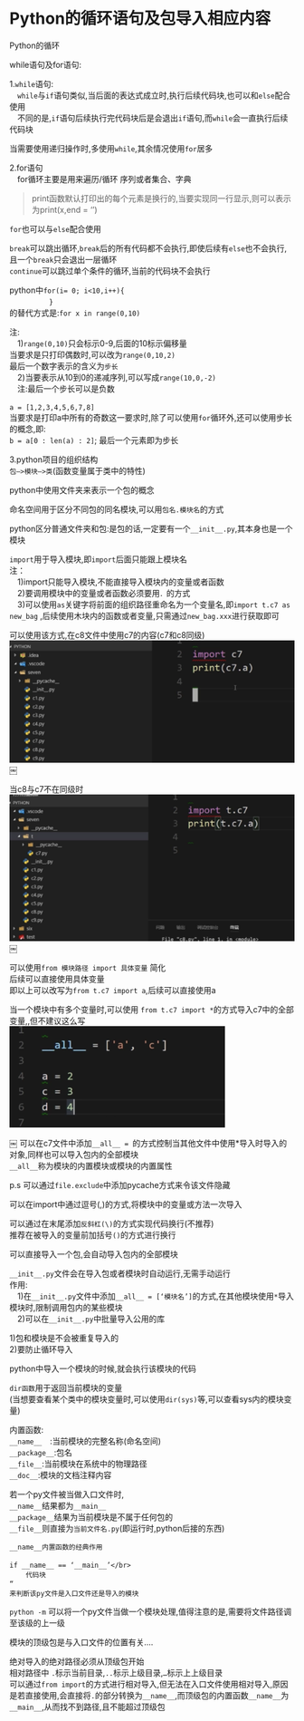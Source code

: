 # Python的循环语句及包导入相应内容

Python的循环

while语句及for语句:

1.`while`语句:</br>
　`while`与`if`语句类似,当后面的表达式成立时,执行后续代码块,也可以和`else`配合使用</br>
　不同的是,`if`语句后续执行完代码块后是会退出`if`语句,而`while`会一直执行后续代码块

当需要使用递归操作时,多使用`while`,其余情况使用`for`居多

2.for语句</br>
　for循环主要是用来遍历/循环 序列或者集合、字典

>print函数默认打印出的每个元素是换行的,当要实现同一行显示,则可以表示为print(x,end = ‘’)

`for`也可以与`else`配合使用

`break`可以跳出循环,`break`后的所有代码都不会执行,即使后续有`else`也不会执行,且一个`break`只会退出一层循环</br>
`continue`可以跳过单个条件的循环,当前的代码块不会执行

python中`for(i= 0; i<10,i++){`</br>
　　　　　`}`</br>
的替代方式是:`for x in range(0,10)`

注:</br>
　1)`range(0,10)`只会标示0-9,后面的10标示偏移量</br>
当要求是只打印偶数时,可以改为`range(0,10,2)`</br>
最后一个数字表示的含义为`步长`</br>
　2)当要表示从10到0的递减序列,可以写成`range(10,0,-2)`</br>
　注:最后一个步长可以是负数

`a = [1,2,3,4,5,6,7,8]`</br>
当要求是打印a中所有的奇数这一要求时,除了可以使用`for`循环外,还可以使用步长的概念,即:</br>
`b = a[0 : len(a) : 2]`; 最后一个元素即为步长

3.python项目的组织结构</br>
`包—>模块—>类`(函数变量属于类中的特性)

python中使用文件夹来表示一个包的概念

命名空间用于区分不同包的同名模块,可以用`包名.模块名`的方式

python区分普通文件夹和包:是包的话,一定要有一个`__init__.py`,其本身也是一个模块

`import`用于导入模块,即`import`后面只能跟上模块名</br>
注：</br>
　1)import只能导入模块,不能直接导入模块内的变量或者函数</br>
　2)要调用模块中的变量或者函数必须要用`．`的方式</br>
　3)可以使用`as`关键字将前面的组织路径重命名为一个变量名,即`import t.c7 as new_bag` ,后续使用木块内的函数或者变量,只需通过`new_bag.xxx`进行获取即可

可以使用该方式,在c8文件中使用c7的内容(c7和c8同级)</br>
![1-1](Snip20180224_2.png)
￼


当c8与c7不在同级时</br>
![1-2](Snip20180224_3.png)
￼

可以使用`from 模块路径 import 具体变量`  简化</br>
后续可以直接使用具体变量</br>
即以上可以改写为`from t.c7 import a`,后续可以直接使用a

当一个模块中有多个变量时,可以使用 `from t.c7 import *`的方式导入c7中的全部变量,,但不建议这么写
![1-3](Snip20180224_4.png)

￼
可以在c7文件中添加`__all__ = `的方式控制当其他文件中使用*导入时导入的对象,同样也可以导入包内的全部模块</br>
`__all__`称为模块的内置模块或模块的内置属性

p.s 可以通过`file.exclude`中添加pycache方式来令该文件隐藏

可以在import中通过逗号(,)的方式,将模块中的变量或方法一次导入

可以通过在末尾添加`反斜杠(\)`的方式实现代码换行(不推荐)</br>
推荐在被导入的变量前加括号`()`的方式进行换行

可以直接导入一个包,会自动导入包内的全部模块

`__init__.py`文件会在导入包或者模块时自动运行,无需手动运行</br>
作用:</br>
　1)在`__init__.py`文件中添加`__all__ = [‘模块名’]`的方式,在其他模块使用`*`导入模块时,限制调用包内的某些模块</br>
　2)可以在`__init__.py`中批量导入公用的库

1)包和模块是不会被重复导入的</br>
2)要防止循环导入

python中导入一个模块的时候,就会执行该模块的代码

`dir函数`用于返回当前模块的变量</br>
(当想要查看某个类中的模块变量时,可以使用`dir(sys)`等,可以查看sys内的模块变量)

内置函数:</br>
`__name__  `:当前模块的完整名称(命名空间)</br>
`__package__`:包名</br>
`__file__`:当前模块在系统中的物理路径</br>
`__doc__`:模块的文档注释内容

若一个py文件被当做入口文件时,</br>
`__name__`结果都为`__main__`</br>
`__package__`结果为当前模块是不属于任何包的</br>
`__file__`则直接为`当前文件名.py`(即运行时,python后接的东西)</br>

```
__name__内置函数的经典作用

if __name__ == ‘__main__’</br>
	代码块
“
来判断该py文件是入口文件还是导入的模块
```

`python -m` 可以将一个py文件当做一个模块处理,值得注意的是,需要将文件路径调至该级的上一级

模块的顶级包是与入口文件的位置有关....

绝对导入的绝对路径必须从顶级包开始</br>
相对路径中 `.`标示当前目录,`..`标示上级目录,`…`标示上上级目录</br>
可以通过`from import`的方式进行相对导入,但无法在入口文件使用相对导入,原因是若直接使用,会直接将`.`的部分转换为`__name__`,而顶级包的内置函数`__name__`为`__main__`,从而找不到路径,且不能超过顶级包